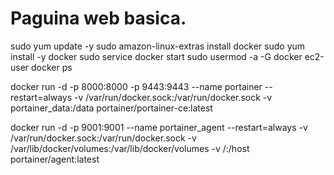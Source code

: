 # Paguina web basica.
sudo yum update -y
sudo amazon-linux-extras install docker
sudo yum install -y docker
sudo service docker start
sudo usermod -a -G docker ec2-user
docker ps

docker run -d -p 8000:8000 -p 9443:9443 --name portainer --restart=always -v /var/run/docker.sock:/var/run/docker.sock -v portainer_data:/data portainer/portainer-ce:latest

docker run -d -p 9001:9001 --name portainer_agent --restart=always -v /var/run/docker.sock:/var/run/docker.sock -v /var/lib/docker/volumes:/var/lib/docker/volumes -v /:/host portainer/agent:latest

